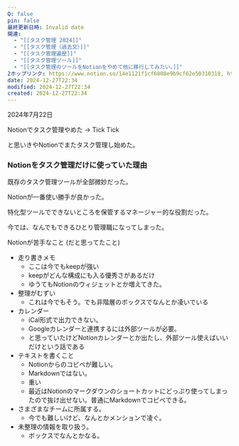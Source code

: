 ```yaml
---
Q: false
pin: false
最終更新日時: Invalid date
関連:
  - "[[タスク管理 2024]]"
  - "[[タスク管理（過去文）]]"
  - "[[タスク管理遍歴]]"
  - "[[タスク管理ツール]]"
  - "[[タスク管理のツールをNotionをやめて他に移行してみたい。]]"
2ホップリンク: https://www.notion.so/14e1121f1cf6808e9b9cf62e50310318, https://www.notion.so/3056553b21e84163b3e0ad162d924b07, https://www.notion.so/37dc6fa32cfe48cdb6ee6c64ce354faa, https://www.notion.so/82e3613c80b848eba1744b3b46afab38, https://www.notion.so/9a7f1d620a4a491e8f25962f156bf173, https://www.notion.so/a852849e626f4d4c94ecaf6a4d948e52, https://www.notion.so/ada28057937347ad9d67569c826c0d0e, https://www.notion.so/d7e58f47d072438bbfd016e453e04036, https://www.notion.so/d8b22f7c764748359774016505850071,https://www.notion.so/28977054491742dfafd2e2384ad70a66, https://www.notion.so/2d537d7c8e0a43f49f331c492bef06cb, https://www.notion.so/3056553b21e84163b3e0ad162d924b07, https://www.notion.so/37dc6fa32cfe48cdb6ee6c64ce354faa, https://www.notion.so/41422f4a03c24cf2a89d486bcfec9c4c, https://www.notion.so/82e3613c80b848eba1744b3b46afab38, https://www.notion.so/89f7cd78eeb4452f9a5433eb3dfb938e, https://www.notion.so/9a7f1d620a4a491e8f25962f156bf173, https://www.notion.so/a852849e626f4d4c94ecaf6a4d948e52, https://www.notion.so/ada28057937347ad9d67569c826c0d0e, https://www.notion.so/b916c6962c0045b6bea52d8153618b88, https://www.notion.so/cc7b28b1b1a243418417176fa0368377, https://www.notion.so/d7e58f47d072438bbfd016e453e04036, https://www.notion.so/e56fe12eb43448d2b5367dfcc53e046b,https://www.notion.so/3056553b21e84163b3e0ad162d924b07, https://www.notion.so/9a7f1d620a4a491e8f25962f156bf173,https://www.notion.so/14e1121f1cf6808e9b9cf62e50310318, https://www.notion.so/3056553b21e84163b3e0ad162d924b07, https://www.notion.so/37dc6fa32cfe48cdb6ee6c64ce354faa, https://www.notion.so/82e3613c80b848eba1744b3b46afab38, https://www.notion.so/bb143b2d9c2445f5bf40ae2a4c5b325c,https://www.notion.so/3056553b21e84163b3e0ad162d924b07, https://www.notion.so/61ae5e246edb46d29f64060e97a6bd1b, https://www.notion.so/89f7cd78eeb4452f9a5433eb3dfb938e, https://www.notion.so/d8b22f7c764748359774016505850071
date: 2024-12-27T22:34
modified: 2024-12-27T22:34
created: 2024-12-27T22:34
---
```

  

2024年7月22日

Notionでタスク管理やめた → Tick Tick

と思いきやNotionでまたタスク管理し始めた。

  

### Notionをタスク管理だけに使っていた理由

既存のタスク管理ツールが全部微妙だった。

Notionが一番使い勝手が良かった。

特化型ツールでできないところを保管するマネージャー的な役割だった。

今では、なんでもできるひとり管理職になってしまった。

  

  

Notionが苦手なこと (だと思ってたこと)

- 走り書きメモ
    - ここは今でもkeepが強い
    - keepがどんな構成にも入る優秀さがあるだけ
    - ゆうてもNotionのウィジェットとか増えてきた。
- 整理がむずい
    - これは今でもそう。でも非階層のボックスでなんとか凌いでいる
- カレンダー
    - iCal形式で出力できない。
    - Googleカレンダーと連携するには外部ツールが必要。
    - と思っていたけどNotionカレンダーとか出たし、外部ツール使えばいいだけという話である
- テキストを書くこと
    - Notionからのコピペが難しい。
    - Markdownではない。
    - 重い
    - 最近はNotionのマークダウンのショートカットにどっぷり使ってしまったので抜け出せない。普通にMarkdownでコピペできる。
- さまざまなチームに所属する。
    - 今でも難しいけど、なんとかメンションで凌ぐ。
- 未整理の情報を取り扱う。
    - ボックスでなんとかなる。